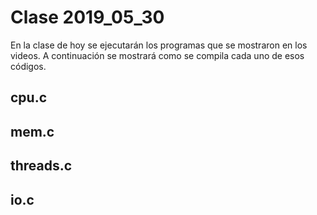 # Clase 2019_05_30

En la clase de hoy se ejecutarán los programas que se mostraron en los videos. A continuación se mostrará como se compila cada 
uno de esos códigos.

## cpu.c

## mem.c

## threads.c

## io.c

